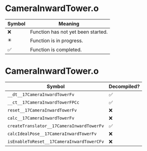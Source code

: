 # CameraInwardTower.o
| Symbol | Meaning 
| ------------- | ------------- 
| :x: | Function has not yet been started. 
| :eight_pointed_black_star: | Function is in progress. 
| :white_check_mark: | Function is completed. 


# CameraInwardTower.o
| Symbol | Decompiled? |
| ------------- | ------------- |
| `__dt__17CameraInwardTowerFv` | :white_check_mark: |
| `__ct__17CameraInwardTowerFPCc` | :white_check_mark: |
| `reset__17CameraInwardTowerFv` | :x: |
| `calc__17CameraInwardTowerFv` | :x: |
| `createTranslator__17CameraInwardTowerFv` | :white_check_mark: |
| `calcIdealPose__17CameraInwardTowerFv` | :x: |
| `isEnableToReset__17CameraInwardTowerCFv` | :x: |
